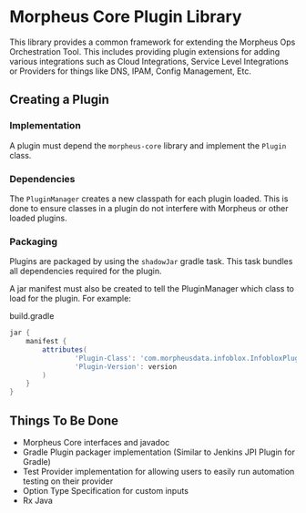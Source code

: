 # Morpheus Core Plugin Library

This library provides a common framework for extending the Morpheus Ops Orchestration Tool. This includes providing plugin extensions for adding various integrations such as Cloud Integrations, Service Level Integrations or Providers for things like DNS, IPAM, Config Management, Etc.

## Creating a Plugin

### Implementation

A plugin must depend the `morpheus-core` library and implement the `Plugin` class.

### Dependencies

The `PluginManager` creates a new classpath for each plugin loaded. This is done to ensure classes in a plugin do not interfere with Morpheus or other loaded plugins.

### Packaging

Plugins are packaged by using the `shadowJar` gradle task. This task bundles all dependencies required for the plugin.

A jar manifest must also be created to tell the PluginManager which class to load for the plugin. For example:

build.gradle
```groovy
jar {
    manifest {
        attributes(
                'Plugin-Class': 'com.morpheusdata.infoblox.InfobloxPlugin',
                'Plugin-Version': version
        )
    }
}
```

## Things To Be Done

* Morpheus Core interfaces and javadoc
* Gradle Plugin packager implementation (Similar to Jenkins JPI Plugin for Gradle)
* Test Provider implementation for allowing users to easily run automation testing on their provider
* Option Type Specification for custom inputs
* Rx Java
